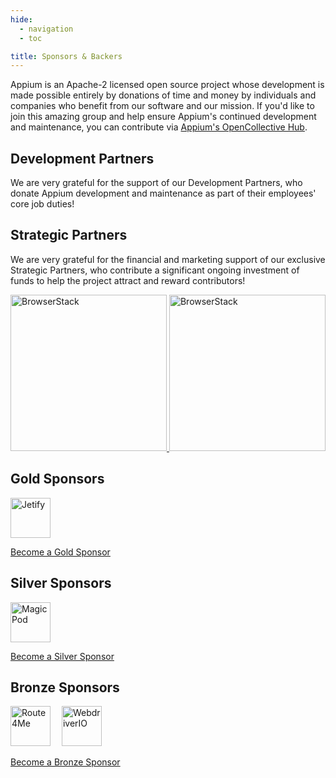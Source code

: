 ```yaml
---
hide:
  - navigation
  - toc

title: Sponsors & Backers
---
```


<style>
  .appium-sponsor-thanks { display: none; }
  .sponsor-section img { height: 64px; padding-right: 1em; }
</style>

Appium is an Apache-2 licensed open source project whose development is made possible entirely by
donations of time and money by individuals and companies who benefit from our software and our
mission. If you'd like to join this amazing group and help ensure Appium's continued development
and maintenance, you can contribute via [Appium's OpenCollective
Hub](https://opencollective.com/appium).

## Development Partners

We are very grateful for the support of our Development Partners, who donate Appium development and
maintenance as part of their employees' core job duties!

## Strategic Partners

We are very grateful for the financial and marketing support of our exclusive Strategic Partners,
who contribute a significant ongoing investment of funds to help the project attract and reward
contributors!

<a href="https://www.browserstack.com/browserstack-appium?utm_campaigncode=701OW00000AoUTQYA3&utm_medium=partnered&utm_source=appium">
  <img src="/docs/en/latest/assets/images/sponsor-logo-browserstack-dark.png#only-dark" width="250" alt="BrowserStack" />
  <img src="/docs/en/latest/assets/images/sponsor-logo-browserstack-light.png#only-light" width="250" alt="BrowserStack" />
</a>

## Gold Sponsors

<div class="sponsor-section">
  <a href="https://jetify.com/" target="_blank"><img src="https://images.opencollective.com/jetify/415824c/avatar/64.png" alt="Jetify" /></a>
</div>

[Become a Gold Sponsor](https://opencollective.com/appium/contribute/gold-sponsor-72877/checkout?interval=month&amount=500&contributeAs=me)

## Silver Sponsors

<div class="sponsor-section">
  <a href="https://magicpod.com/" target="_blank"><img src="https://images.opencollective.com/magicpod/722b7e4/avatar/64.png" alt="MagicPod" /></a>
</div>

[Become a Silver Sponsor](https://opencollective.com/appium/contribute/silver-sponsor-72876/checkout?interval=month&amount=250&contributeAs=me)

## Bronze Sponsors

<div class="sponsor-section">
  <a href="https://route4me.com/" target="_blank"><img src="https://images.opencollective.com/route4me/71fb6fa/avatar/64.png" alt="Route4Me" /></a>
  <a href="https://webdriver.io/" target="_blank"><img src="https://images.opencollective.com/webdriverio/bbdd6c3/avatar/64.png" alt="WebdriverIO" /></a>
</div>

[Become a Bronze Sponsor](https://opencollective.com/appium/contribute/sponsors-70690/checkout?interval=month&amount=100&contributeAs=me)
